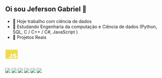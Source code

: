 ## Oi sou Jeferson Gabriel 👋

- 🔭 Hoje trabalho com ciência de dados
- 🌱 Estudando Engenharia da computação e Ciência de dados (Python, SQL, C / C++ / C#, JavaScript )
- 👯 Projetos Reais


<div>
<a href="https://beacons.ai/felipecsousa2000"&gt;
<img height="180em" src="https://github-readme-stats.vercel.app/api?username=felipecsousa2000&theme=gruvbox&show_icons=true&hide_border=true&count_private=true"&gt;
<img height="180em" src="https://github-readme-stats.vercel.app/api/top-langs/?username=felipecsousa2000&theme=gruvbox&show_icons=true&hide_border=true&layout=compact"/&gt;
</a>
</div>
<div style="display: inline_block"><br>
<img align="center" alt="teste-Js" height="30" width="40" src="https://raw.githubusercontent.com/devicons/devicon/master/icons/javascript/javascript-plain.svg"&gt;
<img align="center" alt="teste-Python" height="30" width="40" src="https://raw.githubusercontent.com/devicons/devicon/master/icons/python/python-original.svg"&gt;
<img align="center" alt="teste-Csharp" height="30" width="40" src="https://raw.githubusercontent.com/devicons/devicon/master/icons/csharp/csharp-original.svg"&gt;
</div>

##
<div>
<a href="https://www.youtube.com/channel/UC_-uuuZbYBAAt9CV1Nzvc-Q&quot; target="_blank"><img src="https://img.shields.io/badge/YouTube-FF0000?style=for-the-badge&logo=youtube&logoColor=white&quot; target="_blank"></a>
<a href="https://instagram.com/user&quot; target="_blank"><img src="https://img.shields.io/badge/-Instagram-%23E4405F?style=for-the-badge&logo=instagram&logoColor=white&quot; target="_blank"></a>
<a href="https://www.twitch.tv/user&quot; target="_blank"><img src="https://img.shields.io/badge/Twitch-9146FF?style=for-the-badge&logo=twitch&logoColor=white&quot; target="_blank"></a>
<a href="https://discord.gg/G9GPg5SA75&quot; target="_blank"><img src="https://img.shields.io/badge/Discord-7289DA?style=for-the-badge&logo=discord&logoColor=white&quot; target="_blank"></a>
<a href="mailto:contato@user.tech"><img src="https://img.shields.io/badge/-Gmail-%23333333?style=for-the-badge&logo=gmail&logoColor=white&quot; target="_blank"></a>
<a href="https://www.linkedin.com/in/user-45875016a&quot; target="_blank"><img src="https://img.shields.io/badge/-LinkedIn-%230077B5?style=for-the-badge&logo=linkedin&logoColor=white&quot; target="_blank"></a>
</div>
